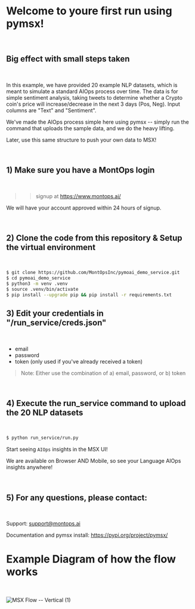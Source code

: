# Welcome to youre first run using pymsx!




<br />

## Big effect with small steps taken
<br />

In this example, we have provided 20 example NLP datasets, which is meant to simulate a standard AIOps process over time. The data is for simple sentiment analysis, taking tweets to determine whether a Crypto coin's price will increase/decrease in the next 3 days (Pos, Neg). Input columns are "Text" and "Sentiment".

We've made the AIOps process simple here using pymsx -- simply run the command that uploads the sample data, and we do the heavy lifting. 

Later, use this same structure to push your own data to MSX!

<br />

## 1) **Make sure you have a MontOps login**
<br />

>> signup at https://www.montops.ai/
    
    
We will have your account approved within 24 hours of signup.
  
<br />

## 2) **Clone the code from this repository & Setup the virtual environment**
<br />

```bash
$ git clone https://github.com/MontOpsInc/pymoai_demo_service.git
$ cd pymoai_demo_service
$ python3 -m venv .venv
$ source .venv/bin/activate
$ pip install --upgrade pip && pip install -r requirements.txt
```

## 3) **Edit your credentials in "/run_service/creds.json"**
<br />

- email
- password
- token (only used if you've already received a token)

> Note: Either use the combination of a) email, password, or b) token

<br />

## 4) **Execute the run_service command to upload the 20 NLP datasets**
<br />

```bash
$ python run_service/run.py
```

Start seeing `AIOps` insights in the MSX UI! 
 
We are available on Browser AND Mobile, so see your Language AIOps insights anywhere!

<br />

## 5) **For any questions, please contact:**
<br />

Support: support@montops.ai

Documentation and pymsx install: https://pypi.org/project/pymsx/

# Example Diagram of how the flow works
<br />

![MSX Flow -- Vertical (1)](https://user-images.githubusercontent.com/79324142/221371115-a5a7e39c-ebcb-4ff1-b003-d7a9484f1923.png)



